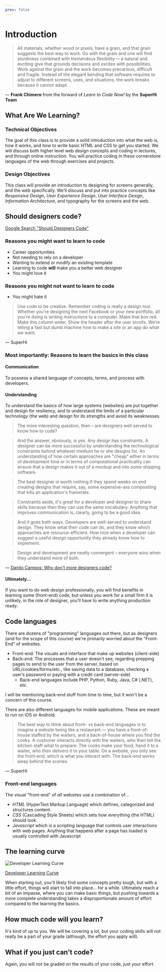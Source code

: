 ```yaml
---
prev: false
---
```


# Introduction

> All materials, whether wood or pixels, have a grain, and that grain suggests the best way to work. Go with the grain and one will find sturdiness combined with tremendous flexibility — a natural and exciting give that grounds decisions and excites with possibilities. Work against the grain and the work becomes precarious, difficult and fragile. Instead of the elegant bending that software requires to adjust to different screens, uses, and situations, the work breaks because it cannot adapt.

— __Frank Chimero__ from the forward of _Learn to Code Now!_ by the __SuperHi Team__

## What Are We Learning?

### Technical Objectives

The goal of this class is to provide a solid introduction into what the web is, how it works, and how to write basic HTML and CSS to get you started. We will discuss both higher level web design concepts and coding in lectures, and through online instruction. You will practice coding in these cornerstone languages of the web through exercises and projects.

### Design Objectives

This class will provide an introduction to designing for screens generally, and the web specifically. We'll discuss and put into practice concepts like _Responsive Design_, _User Experience Design_, _User Interface Design_, _Information Architecture_, and typography for the screens and the web.

## Should designers code?

[Google Search "Should Designers Code"](https://www.google.com/search?q=should+designers+code&oq=should+designers+code&aqs=chrome..69i57j0l5.2587j1j1&sourceid=chrome&ie=UTF-8)

### Reasons you might want to learn to code
- Career opportunities
- Not needing to rely on a developer
- Wanting to extend or modify an existing template
- Learning to code **will** make you a better web designer
- You might love it

### Reasons you might not want to learn to code
- You might hate it

> Use code to be creative. Remember coding is really a design tool.
Whether you’re designing the next Facebook or your new portfolio, all
you’re doing is writing instructions to a computer. Make that box red.
Make this column wider. Show the header after the user scrolls. We’re telling a fast but dumb machine how to make a site or an app do what we want.

— SuperHi

### Most importantly: Reasons to learn the basics in this class

#### Communication

To possess a shared language of concepts, terms, and process with developers.

#### Understanding

To understand the basics of how large systems (websites) are put together and design for resiliency, and to understand the limits of a particular technology (the web) and design for its strengths and avoid its weaknesses.

> The more interesting question, then – are designers well served to know how to code?

> And the answer, obviously, is yes. Any design has constraints. A designer can be more successful by understanding the technological constraints behind whatever medium he or she designs for. An understanding of how certain approaches are "cheap" either in terms of development time or in terms of computational practicality can ensure that a design makes it out of a mockup and into some shipping software.

> The best designer is worth nothing if they spend weeks on end creating designs that require, say, some expensive-ass compositing that kills an application's framerate.

> Constraints aside, it's great for a developer and designer to share skills because then they can use the same vocabulary. Anything that improves communication is, clearly, going to be a good idea.

> And it goes both ways. Developers are well-served to understand design. They know what their code can do, and they know which approaches are resource-efficient. How nice when a developer can suggest a useful design opportunity they already know how to implement.

> Design and development are neatly convergent – everyone wins when they understand more of both.

&mdash; [Danilo Campos: Why don't more designers code?](https://www.quora.com/Software-Product-Design/Why-dont-more-designers-code/answer/Danilo-Campos?share=1&srid=8P8)

#### Ultimately...  

If you want to do web design professionally, you will find benefits in learning some (front-end) code, but unless you work for a small firm it is unlikely, in the role of designer, you’ll have to write anything production ready.

## Code languages

There are dozens of "programming" languages out there, but as designers (and for the scope of this course) we're primarily worried about the "Front-End" of websites. 

- Front-end: The visuals and interface that make up websites (client-side)
- Back-end: The processes that a user doesn’t see, regarding prepping pages to send to the user from the server, based on URL/cookies/forms/etc., like saving data to a database, checking a user’s password or paying with a credit card (server-side)
  - Back-end languages include PHP, Python, Ruby, Java, C# (.NET), etc. 

I will be mentioning back-end stuff from time to time, but it won't be a concern of this course.

There are also different languages for mobile applications. These are meant to run on iOS or Android. 

> The best way to think about front- vs back-end languages is to imagine a website being like a restaurant — you have a front-of-house staffed by the waiters, and a back-of-house where you find the cooks. A customer interacts directly with the waiters, who then tell the kitchen staff what to prepare. The cooks make your food, hand it to a waiter, who then delivers it to your table. On a website, you only see the front-end, which is what you interact with. The back-end works away behind the scenes.

— SuperHi

### Front-end languages

The visual "front-end" of _all_ websites use a combination of...

- _HTML_ (HyperText Markup Language) which defines, categorized and structures content.
- _CSS_ (Cascading Style Sheets) which sets how everything (the HTML) should look.
- _Javascript_ which is a scripting language that controls user interactions with web pages. Anything that happens after a page has loaded is usually controlled with Javascript

## The learning curve

![Developer Learning Curve](/assets/img/learning-curve.png)

[Developer Learning Curve](https://www.crondose.com/2016/09/developer-learning-curve/)

When starting out, you'll likely find some concepts pretty tough, but with a little effort, things will start to fall into place... for a while. Ultimately reach a bit of an impasse, where you can make basic things, but pushing towards a more complete understanding takes a disproportionate amount of effort compared to the learning the basics. 

## How much code will you learn?

It's kind of up to you. We will be covering a lot, but your coding skills will not really be a part of your grade (although, the effort you apply will).

## What if you just can't code?

Again, you will not be graded on the results of your code, just your effort.
